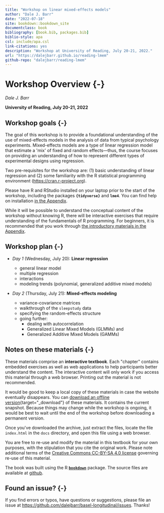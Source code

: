 ```yaml
--- 
title: "Workshop on linear mixed-effects models"
author: "Dale J. Barr"
date: "2022-07-18"
site: bookdown::bookdown_site
documentclass: book
bibliography: [book.bib, packages.bib]
biblio-style: apa
csl: include/apa.csl
link-citations: yes
description: "Workshop at University of Reading, July 20-21, 2022."
url: "https://dalejbarr.github.io/reading-lmem"
github-repo: "dalejbarr/reading-lmem"
---
```




# Workshop Overview {-}

*Dale J. Barr*

**University of Reading, July 20-21, 2022**

## Workshop goals {-}

The goal of this workshop is to provide a foundational understanding of the use of mixed-effects models in the analysis of data from typical psychology experiments. Mixed-effects models are a type of linear regression model that estimate a 'mix' of fixed and random effects—thus, the course focuses on providing an understanding of how to represent different types of experimental designs using regression. 

Two pre-requisites for the workshop are: (1) basic understanding of linear regression and (2) some familiarity with the R statistical programming environment (https://cran.r-project.org). 

Please have R and RStudio installed on your laptop prior to the start of the workshop, including the packages **`{tidyverse}`** and **`lme4`**. You can find help on installation [in the Appendix](installing-and-configuring-rrstudio.html).

While it will be possible to understand the conceptual content of the workshop without knowing R, there will be interactive exercises that require understanding of the fundamentals of R programming. For beginners, it is recommended that you work through [the introductory materials in the Appendix](coding-in-r-with-the-rstudio-ide.html).

## Workshop plan {-}

- *Day 1* (Wednesday, July 20): **Linear regression**
  - general linear model
  - multiple regression
  - interactions
  - modeling trends (polynomial, generalized additive mixed models)

- *Day 2* (Thursday, July 21): **Mixed-effects modeling**
  - variance-covariance matrices
  - walkthrough of the `sleepstudy` data
  - specifying the random-effects structure
  - going further:
    - dealing with autocorrelation
    - Generalized Linear Mixed Models (GLMMs) and
    - Generalized Additive Mixed Models (GAMMs)

## Notes on these materials {-}

These materials comprise an **interactive textbook**. Each "chapter" contains embedded exercises as well as web applications to help participants better understand the content. The interactive content will only work if you access this material through a web browser. Printing out the material is not recommended. 

It would be good to keep a local copy of these materials in case the website eventually disappears. You can [download an offline version](reading-lmem.zip){target="_download"} of these materials. It contains the current snapshot. Because things may change while the workshop is ongoing, it would be best to wait until the end of the workshop before downloading a permanent version.

Once you've downloaded the archive, just extract the files, locate the file `index.html` in the `docs` directory, and open this file using a web browser.

You are free to re-use and modify the material in this textbook for your own purposes, with the stipulation that you cite the original work. Please note additional terms of the [Creative Commons CC-BY-SA 4.0 license](https://creativecommons.org/licenses/by-sa/4.0/) governing re-use of this material.

The book was built using the R [**`bookdown`**](https://bookdown.org) package. The source files are available at [github](https://github.com/dalejbarr/basel-longitudinal).

## Found an issue? {-}

If you find errors or typos, have questions or suggestions, please file an issue at <https://github.com/dalejbarr/basel-longitudinal/issues>. Thanks!
